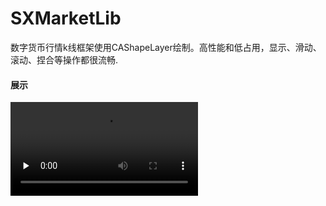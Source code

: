 # SXMarketLib
数字货币行情k线框架使用CAShapeLayer绘制。高性能和低占用，显示、滑动、滚动、捏合等操作都很流畅.

#### 展示
<video id="audio" controls="" preload="none">
      <source id="mp3" src="https://github.com/6yangliu/SXMarketLib/blob/master/%E5%B1%95%E7%A4%BA.mp4">
</video>
